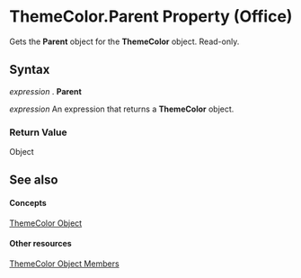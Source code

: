 
# ThemeColor.Parent Property (Office)

Gets the  **Parent** object for the **ThemeColor** object. Read-only.


## Syntax

 _expression_ . **Parent**

 _expression_ An expression that returns a **ThemeColor** object.


### Return Value

Object


## See also


#### Concepts


[ThemeColor Object](357605ea-247d-b151-0286-4e2413658c3f.md)
#### Other resources


[ThemeColor Object Members](88735add-61c1-34e4-fa95-3f028e97aa87.md)
